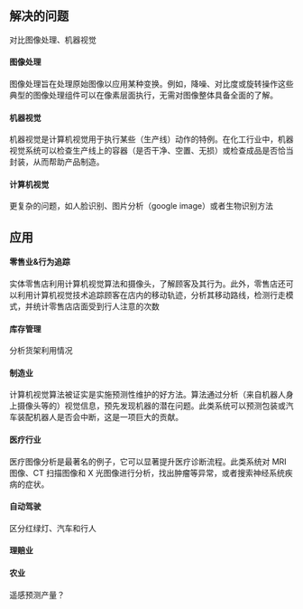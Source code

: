 ## 解决的问题

对比图像处理、机器视觉

#### 图像处理

图像处理旨在处理原始图像以应用某种变换。例如，降噪、对比度或旋转操作这些典型的图像处理组件可以在像素层面执行，无需对图像整体具备全面的了解。

#### 机器视觉

机器视觉是计算机视觉用于执行某些（生产线）动作的特例。在化工行业中，机器视觉系统可以检查生产线上的容器（是否干净、空置、无损）或检查成品是否恰当封装，从而帮助产品制造。

#### 计算机视觉

更复杂的问题，如人脸识别、图片分析（google image）或者生物识别方法

## 应用

#### 零售业&行为追踪

实体零售店利用计算机视觉算法和摄像头，了解顾客及其行为。此外，零售店还可以利用计算机视觉技术追踪顾客在店内的移动轨迹，分析其移动路线，检测行走模式，并统计零售店店面受到行人注意的次数

#### 库存管理

分析货架利用情况

#### 制造业

计算机视觉算法被证实是实施预测性维护的好方法。算法通过分析（来自机器人身上摄像头等的）视觉信息，预先发现机器的潜在问题。此类系统可以预测包装或汽车装配机器人是否会中断，这是一项巨大的贡献。

#### 医疗行业

医疗图像分析是最著名的例子，它可以显著提升医疗诊断流程。此类系统对 MRI 图像、CT 扫描图像和 X 光图像进行分析，找出肿瘤等异常，或者搜索神经系统疾病的症状。

#### 自动驾驶

区分红绿灯、汽车和行人

#### 理赔业

#### 农业

遥感预测产量？



